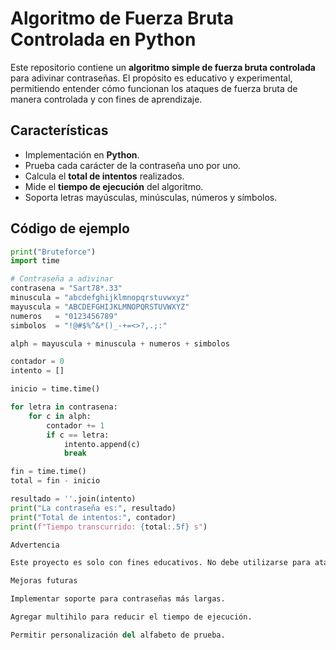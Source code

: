 # Algoritmo de Fuerza Bruta Controlada en Python

Este repositorio contiene un **algoritmo simple de fuerza bruta controlada** para adivinar contraseñas. El propósito es educativo y experimental, permitiendo entender cómo funcionan los ataques de fuerza bruta de manera controlada y con fines de aprendizaje.

## Características

- Implementación en **Python**.
- Prueba cada carácter de la contraseña uno por uno.
- Calcula el **total de intentos** realizados.
- Mide el **tiempo de ejecución** del algoritmo.
- Soporta letras mayúsculas, minúsculas, números y símbolos.

## Código de ejemplo

```python
print("Bruteforce")
import time

# Contraseña a adivinar
contrasena = "Sart78*.33"
minuscula = "abcdefghijklmnopqrstuvwxyz"
mayuscula = "ABCDEFGHIJKLMNOPQRSTUVWXYZ"
numeros   = "0123456789"
simbolos  = "!@#$%^&*()_-+=<>?,.;:"

alph = mayuscula + minuscula + numeros + simbolos

contador = 0
intento = []

inicio = time.time()

for letra in contrasena:
    for c in alph:
        contador += 1
        if c == letra:
            intento.append(c)
            break

fin = time.time() 
total = fin - inicio

resultado = ''.join(intento)
print("La contraseña es:", resultado)
print("Total de intentos:", contador)
print(f"Tiempo transcurrido: {total:.5f} s")

Advertencia

Este proyecto es solo con fines educativos. No debe utilizarse para atacar sistemas ajenos o robar información. Romper contraseñas sin permiso es ilegal.

Mejoras futuras

Implementar soporte para contraseñas más largas.

Agregar multihilo para reducir el tiempo de ejecución.

Permitir personalización del alfabeto de prueba.